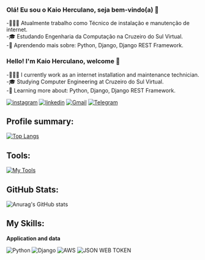 ### Olá! Eu sou o Kaio Herculano, seja bem-vindo(a) 🫡
-🧑🏻‍💻 Atualmente trabalho como Técnico de instalação e manutenção de internet.</br>
-🎓 Estudando Engenharia da Computação na Cruzeiro do Sul Virtual.</br>
-🌱 Aprendendo mais sobre: Python, Django, Django REST Framework.


### Hello! I'm Kaio Herculano, welcome 🫡
-🧑🏻‍💻 I currently work as an internet installation and maintenance technician.</br>
-🎓 Studying Computer Engineering at Cruzeiro do Sul Virtual.</br>
-🌱 Learning more about: Python, Django, Django REST Framework.

[![instagram](https://img.shields.io/badge/Instagram-E4405F?style=for-the-badge&logo=instagram&logoColor=white)](https://www.instagram.com/kaio_herculano12/)
[![linkedin](https://img.shields.io/badge/LinkedIn-0077B5?style=for-the-badge&logo=linkedin&logoColor=white)](https://br.linkedin.com/in/kaio-herculano-0063932ba)
[![Gmail](https://img.shields.io/badge/Gmail-D14836?style=for-the-badge&logo=gmail&logoColor=white)](kaiohercuulano12@gmail.com)
[![Telegram](https://img.shields.io/badge/Telegram-2CA5E0?style=for-the-badge&logo=telegram&logoColor=white)](https://t.me/kaio_herculano)

## Profile summary:
[![Top Langs](https://github-readme-stats.vercel.app/api/top-langs/?username=kaioherculano&layout=donut&theme=transparent)](https://github.com/kaioherculano/github-readme-stats)

## Tools:
[![My Tools](https://skillicons.dev/icons?i=git,github,vscode)](https://skillicons.dev)

## GitHub Stats:
![Anurag's GitHub stats](https://github-readme-stats.vercel.app/api?username=kaioherculano&show_icons=true&theme=transparent)

## My Skills:
**Application and data**
<div style="display: inline_block">
  <img alt="Python" src="https://img.shields.io/badge/Python-3776AB?style=for-the-badge&logo=python&logoColor=white" />
  <img alt="Django" src="https://img.shields.io/badge/Django-092E20?style=for-the-badge&logo=django&logoColor=white" />
  <img alt="AWS" src="https://img.shields.io/badge/Amazon_AWS-232F3E?style=for-the-badge&logo=amazon-aws&logoColor=white" />
  <img alt="JSON WEB TOKEN" src="https://img.shields.io/badge/json%20web%20tokens-323330?style=for-the-badge&logo=json-web-tokens&logoColor=pink" />
</div><br/>
